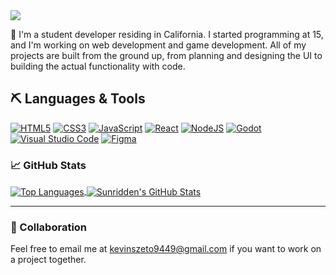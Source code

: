 <picture>
  <source media="(prefers-color-scheme: dark)" srcset="https://readme-typing-svg.herokuapp.com?font=Arial&size=32&color=FFFFFF&lines=Hi,+I'm+Kevin."/>
  <img src="https://readme-typing-svg.herokuapp.com?font=Arial&size=32&color=000000&lines=Hi,+I'm+Kevin." />
</picture>

👋 I'm a student developer residing in California. I started programming at 15, and I'm working on web development and game development. All of my projects are built from the ground up, from planning and designing the UI to building the actual functionality with code.

## ⛏ Languages & Tools
[![HTML5](https://img.shields.io/badge/html5-%23E34F26.svg?style=for-the-badge&logo=html5&logoColor=white)](https://developer.mozilla.org/en-US/docs/Web/HTML)
[![CSS3](https://img.shields.io/badge/css3-%231572B6.svg?style=for-the-badge&logo=css3&logoColor=white)](https://developer.mozilla.org/en-US/docs/Web/CSS)
[![JavaScript](https://img.shields.io/badge/javascript-%23323330.svg?style=for-the-badge&logo=javascript&logoColor=%23F7DF1E)](https://developer.mozilla.org/en-US/docs/Web/JavaScript)
[![React](https://img.shields.io/badge/react-%2320232a.svg?style=for-the-badge&logo=react&logoColor=%2361DAFB)](https://reactjs.org/)
[![NodeJS](https://img.shields.io/badge/node.js-6DA55F?style=for-the-badge&logo=node.js&logoColor=white)](https://nodejs.org)
[![Godot](https://img.shields.io/badge/Godot%20Engine-478CBF?logo=godotengine&logoColor=fff&style=flat)](https://godotengine.org/)
[![Visual Studio Code](https://img.shields.io/badge/Visual%20Studio%20Code-0078d7.svg?style=for-the-badge&logo=visual-studio-code&logoColor=white)](https://code.visualstudio.com/)
[![Figma](https://img.shields.io/badge/figma-%23F24E1E.svg?style=for-the-badge&logo=figma&logoColor=white)](https://www.figma.com)

### 📈 GitHub Stats

<a href="https://github.com/sunridden">
  <img align="center" src="https://github-readme-stats.vercel.app/api/top-langs/?username=sunridden&theme=vision-friendly-dark" alt="Top Languages" />
</a>
<a href="https://github.com/sunridden">
  <img align="center" src="https://github-readme-stats.vercel.app/api?username=sunridden&show_icons=true&theme=vision-friendly-dark" alt="Sunridden's GitHub Stats" />
</a>

<hr />

### 🤝 Collaboration

Feel free to email me at [kevinszeto9449@gmail.com](mailto:kevinszeto9449@gmail.com) if you want to work on a project together.



